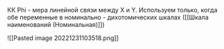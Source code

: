 КК Phi - мера линейной связи между X и Y. Используем только, когда обе переменные в номинально - дихотомических шкалах ([[Шкала наименований (Номинальная)]])

![[Pasted image 20221231103518.png]]